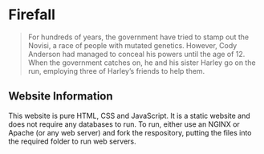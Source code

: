 # Firefall
> For hundreds of years, the government have tried to stamp out the Novisi, a race of people with mutated genetics. However, Cody Anderson had managed to conceal his powers until the age of 12. When the government catches on, he and his sister Harley go on the run, employing three of Harley’s friends to help them.
## Website Information
This website is pure HTML, CSS and JavaScript. It is a static website and does not require any databases to run. To run, either use an NGINX or Apache (or any web server) and fork the respository, putting the files into the required folder to run web servers.
